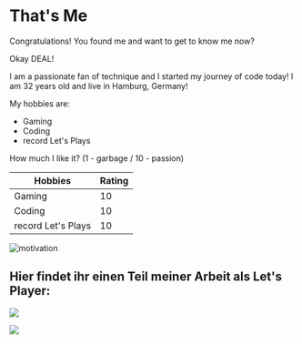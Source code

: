# That's Me

Congratulations! You found me and want to get to know me now?

Okay DEAL!

I am a passionate fan of technique and I started my journey of code today!
I am 32 years old and live in Hamburg, Germany! 

My hobbies are:
- Gaming
- Coding
- record Let's Plays

How much I like it? (1 - garbage / 10 - passion)

| Hobbies | Rating |
|---|---|
| Gaming | 10 |
| Coding | 10 |
| record Let's Plays | 10 |

![motivation](https://images.unsplash.com/photo-1526649661456-89c7ed4d00b8?ixlib=rb-4.0.3&ixid=MnwxMjA3fDB8MHxwaG90by1wYWdlfHx8fGVufDB8fHx8&auto=format&fit=crop&w=500&q=80)

## Hier findet ihr einen Teil meiner Arbeit als Let's Player:

<p><a href="https://www.youtube.com/@pandacrewtv2023/videos"><img src="https://images.unsplash.com/photo-1611162616475-46b635cb6868?ixlib=rb-4.0.3&ixid=MnwxMjA3fDB8MHxwaG90by1wYWdlfHx8fGVufDB8fHx8&auto=format&fit=crop&w=500&q=80">
  
<p><a href="https://www.instagram.com/pandacrewtv/"><img src="https://images.unsplash.com/photo-1611162616305-c69b3fa7fbe0?ixlib=rb-4.0.3&ixid=MnwxMjA3fDB8MHxwaG90by1wYWdlfHx8fGVufDB8fHx8&auto=format&fit=crop&w=500&q=80">
